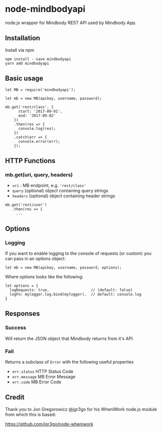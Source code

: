 # node-mindbodyapi
node.js wrapper for Mindbody REST API used by Mindbody App.


## Installation  

Install via npm  

```
npm install --save mindbodyapi
yarn add mindbodyapi
```

## Basic usage 

```
let MB = require('mindbodyapi');

let mb = new MB(apikey, username, password);

mb.get('rest/class', {
      start: '2017-09-01',
      end: '2017-09-02'
    })
    .then(res => {
      console.log(res);
    })
    .catch(err => {
      console.error(err);
    });
```

## HTTP Functions 

### mb.get(uri, query, headers)

* `uri` : MB endpoint, e.g. `'rest/class'`   
* `query` (optional) object containing query strings  
* `headers` (optional) object containing header strings  

``` 
mb.get('rest/user')
   .then(res => { 
     ...
```

## Options

### Logging

If you want to enable logging to the console of requests (or custom) you can pass in an options object:

```  
let mb = new MB(apikey, username, password, options); 
```  

Where options looks like the following:  

```
let options = {
  logRequests: true,                   // (default: false)
  logFn: mylogger.log.bind(mylogger),  // default: console.log
}
```



## Responses

### Success

Will return the JSON object that Mindbody returns from it's API.

### Fail 

Returns a subclass of `Error` with the following useful properties  

* `err.status` HTTP Status Code
* `err.message` MB Error Message
* `err.code` MB Error Code

## Credit

Thank you to Jon Gregorowicz @jgr3go for his WhenIWork node.js module from which this is based:

https://github.com/jgr3go/node-wheniwork
